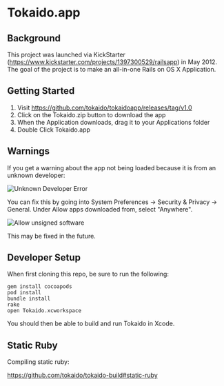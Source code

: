 # Tokaido.app

## Background
This project was launched via KickStarter (https://www.kickstarter.com/projects/1397300529/railsapp) in May 2012.
The goal of the project is to make an all-in-one Rails on OS X Application.

## Getting Started
1. Visit https://github.com/tokaido/tokaidoapp/releases/tag/v1.0
2. Click on the Tokaido.zip button to download the app
3. When the Application downloads, drag it to your Applications folder
4. Double Click Tokaido.app

## Warnings

If you get a warning about the app not being loaded because it is from an unknown developer:

![Unknown Developer Error](https://cloud.githubusercontent.com/assets/22501/2796617/7526189c-cc12-11e3-963e-78a89d0cd66b.png)

You can fix this by going into System Preferences -> Security & Privacy -> General.  Under Allow apps downloaded from,
select "Anywhere".

![Allow unsigned software](https://cloud.githubusercontent.com/assets/32929/2796536/eda019d2-cc10-11e3-83bd-e8af4510419d.png)

This may be fixed in the future.

## Developer Setup

When first cloning this repo, be sure to run the following:

    gem install cocoapods
    pod install
    bundle install
    rake
    open Tokaido.xcworkspace

You should then be able to build and run Tokaido in Xcode.

## Static Ruby

Compiling static ruby:

https://github.com/tokaido/tokaido-build#static-ruby

